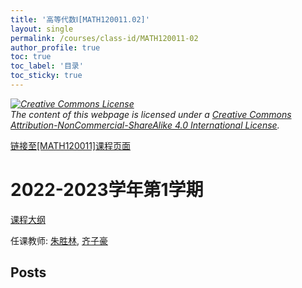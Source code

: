 ```yaml
---
title: '高等代数Ⅰ[MATH120011.02]'
layout: single
permalink: /courses/class-id/MATH120011-02
author_profile: true
toc: true
toc_label: '目录'
toc_sticky: true
---
```



<div class='notice--warning'>
	<p><i><a rel='license' href='http://creativecommons.org/licenses/by-nc-sa/4.0/'><img alt='Creative Commons License' style='border-width:0' src='https://i.creativecommons.org/l/by-nc-sa/4.0/88x31.png' /></a><br /> The content of this webpage is licensed under a <a rel='license' href='http://creativecommons.org/licenses/by-nc-sa/4.0/'>Creative Commons Attribution-NonCommercial-ShareAlike 4.0 International License</a>.</i></p>
</div>

<a href='https://fdu-math.github.io/courses/MATH120011'>链接至[MATH120011]课程页面</a>


# 2022-2023学年第1学期
<a href='https://fdu-math.github.io/courses/syllabus/MATH120011.02-2022-2023-1 (Encrypted).pdf'>课程大纲</a>

任课教师: <a href='https://fdu-math.github.io/teachers/朱胜林'>朱胜林</a>, <a href='https://fdu-math.github.io/teachers/齐子豪'>齐子豪</a>


## Posts

